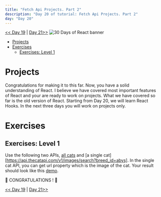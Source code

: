 ```yaml
---
title: "Fetch Api Projects. Part 2"
description: "Day 20 of tutorial: Fetch Api Projects. Part 2"
day: "Day 20"
---
```



[<< Day 19](./19_projects) | [Day 21>>](./21_introducing_hooks)
![30 Days of React banner](../images/30_days_of_react_banner_day_20.jpg)

- [Projects](#projects)
- [Exercises](#exercises)
  - [Exercises: Level 1](#exercises-level-1)

# Projects

Congratulations for making it to this far. Now, you have a solid understanding of React. I believe we have covered most important features of React and your are ready to work on projects. What we have covered so far is the old version of React. Starting from Day 20, we will learn React Hooks. In the next three days you will work on projects only.

# Exercises

## Exercises: Level 1

Use the following two APIs, [all cats](https://api.thecatapi.com/v1/breeds) and [a single cat][https://api.thecatapi.com/v1/images/search?breed_id=abys]. In the single cat API, you can get url property which is the image of the cat.
Your result should look like this [demo](https://www.30daysofreact.com/day-20/cats).

🎉 CONGRATULATIONS ! 🎉

[<< Day 19](./19_projects) | [Day 21>>](./21_introducing_hooks)
